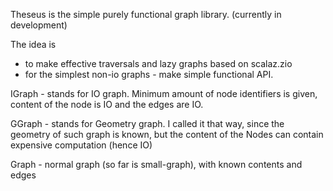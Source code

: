 Theseus is the simple purely functional graph library. (currently in development)

The idea is
- to make effective traversals and lazy graphs based on scalaz.zio
- for the simplest non-io graphs - make simple functional API.



IGraph - stands for IO graph. Minimum amount of node identifiers is given,
content of the node is IO and the edges are IO.

GGraph - stands for Geometry graph. I called it that way, since the geometry of such graph is known, but
the content of the Nodes can contain expensive computation (hence IO)

Graph - normal graph (so far is small-graph), with known contents and edges